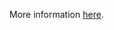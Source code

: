 More information [here](https://docs.prismacloud.io/en/enterprise-edition/policy-reference/aws-policies/aws-networking-policies/bc-aws-2-71).
